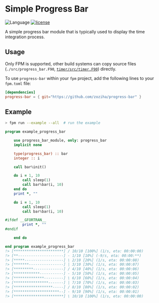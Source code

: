 # Simple Progress Bar

![Language](https://img.shields.io/badge/-Fortran-734f96?logo=fortran&logoColor=white)
[![license](https://img.shields.io/badge/License-MIT-pink)](LICENSE)

A simple progress bar module that is typically used to display the time integration process.

## Usage

Only FPM is supported, other build systems can copy source files (`./src/progress_bar.F90`, [`timer/src/timer.F90`][1]) directly.

To use `progress-bar` within your `fpm` project, add the following lines to your `fpm.toml` file:

```toml
[dependencies]
progress-bar = { git="https://github.com/zoziha/progress-bar" }
```

[1]: https://github.com/zoziha/timer/blob/main/src/timer.F90

## Example

```sh
> fpm run --example --all  # run the example
```

```fortran
program example_progress_bar

    use progress_bar_module, only: progress_bar
    implicit none

    type(progress_bar) :: bar
    integer :: i

    call bar%init()

    do i = 1, 10
        call sleep(1)
        call bar%bar(i, 10)
    end do
    print *, ""

    do i = 1, 10
        call sleep(1)
        call bar%bar(i, 10)

#ifdef __GFORTRAN__
        print *, ""
#endif

    end do

end program example_progress_bar
!> [***********************] / 10/10 [100%] (1/s, eta: 00:00:00)
!> [**---------------------] - 1/10 [10%] (-9/s, eta: 00:00:**)
!> [*****------------------] \ 2/10 [20%] (1/s, eta: 00:00:08)
!> [*******----------------] | 3/10 [30%] (1/s, eta: 00:00:07)
!> [*********--------------] / 4/10 [40%] (1/s, eta: 00:00:06)
!> [************-----------] - 5/10 [50%] (1/s, eta: 00:00:05)
!> [**************---------] \ 6/10 [60%] (1/s, eta: 00:00:04)
!> [****************-------] | 7/10 [70%] (1/s, eta: 00:00:03)
!> [******************-----] / 8/10 [80%] (1/s, eta: 00:00:02)
!> [*********************--] - 9/10 [90%] (1/s, eta: 00:00:01)
!> [***********************] \ 10/10 [100%] (1/s, eta: 00:00:00)
```
